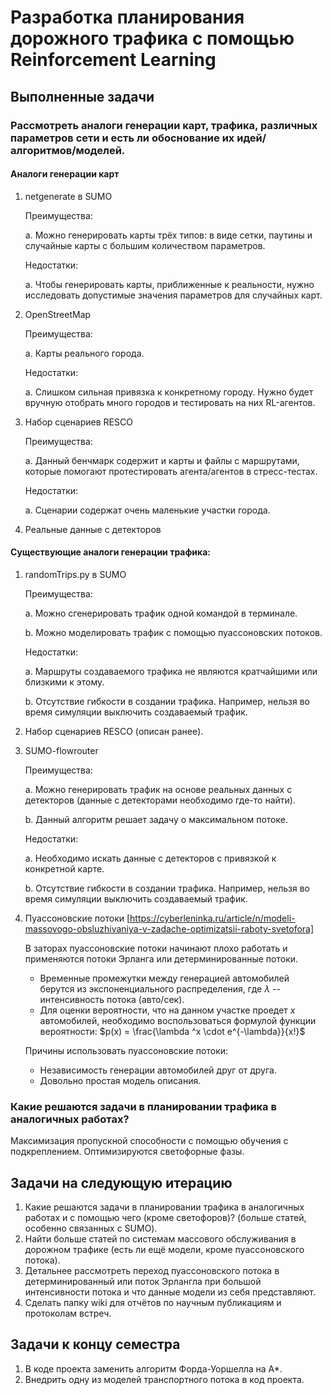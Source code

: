 # Разработка планирования дорожного трафика с помощью Reinforcement Learning

## Выполненные задачи

### Рассмотреть аналоги генерации карт, трафика, различных параметров сети и есть ли обоснование их идей/алгоритмов/моделей.

#### Аналоги генерации карт
1. netgenerate в SUMO

    Преимущества:

    a. Можно генерировать карты трёх типов: в виде сетки, паутины и случайные карты с большим количеством параметров.

    Недостатки:

    a. Чтобы генерировать карты, приближенные к реальности, нужно исследовать допустимые значения параметров для случайных карт.

2. OpenStreetMap

    Преимущества:

    a. Карты реального города.

    Недостатки:

    a. Слишком сильная привязка к конкретному городу. Нужно будет вручную отобрать много городов и тестировать на них RL-агентов.

3. Набор сценариев RESCO

    Преимущества:

    a. Данный бенчмарк содержит и карты и файлы с маршрутами, которые помогают протестировать агента/агентов в стресс-тестах.

    Недостатки:

    a. Сценарии содержат очень маленькие участки города.


4. Реальные данные с детекторов

#### Существующие аналоги генерации трафика:
1. randomTrips.py в SUMO

    Преимущества:
    
    a. Можно сгенерировать трафик одной командой в терминале.

    b. Можно моделировать трафик с помощью пуассоновских потоков.

    Недостатки:

    a. Маршруты создаваемого трафика не являются кратчайшими или близкими к этому.

    b. Отсутствие гибкости в создании трафика. Например, нельзя во время симуляции выключить создаваемый трафик.

2. Набор сценариев RESCO (описан ранее).
3. SUMO-flowrouter

    Преимущества:

    a. Можно генерировать трафик на основе реальных данных с детекторов (данные с детекторами необходимо где-то найти).

    b. Данный алгоритм решает задачу о максимальном потоке.

    Недостатки:

    a. Необходимо искать данные с детекторов с привязкой к конкретной карте.

    b. Отсутствие гибкости в создании трафика. Например, нельзя во время симуляции выключить создаваемый трафик.
4. Пуассоновские потоки [https://cyberleninka.ru/article/n/modeli-massovogo-obsluzhivaniya-v-zadache-optimizatsii-raboty-svetofora]
   
   В заторах пуассоновские потоки начинают плохо работать и применяются потоки Эрланга или детерминированные потоки.
   * Временные промежутки между генерацией автомобилей берутся из экспоненциального распределения, где $\lambda$ -- интенсивность потока (авто/cек). 
   * Для оценки вероятности, что на данном участке проедет $x$ автомобилей, необходимо воспользоваться формулой функции вероятности: $p(x) = \frac{\lambda ^x \cdot e^{-\lambda}}{x!}$
   
   Причины использовать пуассоновские потоки:

   * Независимость генерации автомобилей друг от друга.
   * Довольно простая модель описания.

### Какие решаются задачи в планировании трафика в аналогичных работах?

Максимизация пропускной способности с помощью обучения с подкреплением. Оптимизируются светофорные фазы.

## Задачи на следующую итерацию
1. Какие решаются задачи в планировании трафика в аналогичных работах и с помощью чего (кроме светофоров)? (больше статей, особенно связанных с SUMO).
2. Найти больше статей по системам массового обслуживания в дорожном трафике (есть ли ещё модели, кроме пуассоновского потока).
3. Детальнее рассмотреть переход пуассоновского потока в детерминированный или поток Эрлангла при большой интенсивности потока и что данные модели из себя представляют.
4. Сделать папку wiki для отчётов по научным публикациям и протоколам встреч.

## Задачи к концу семестра
1. В коде проекта заменить алгоритм Форда-Уоршелла на A*.
2. Внедрить одну из моделей транспортного потока в код проекта.
